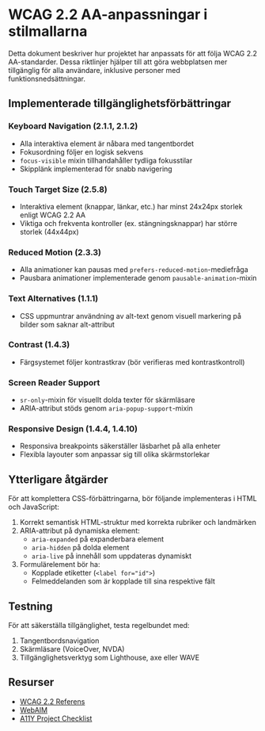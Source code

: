 # WCAG 2.2 AA-anpassningar i stilmallarna

Detta dokument beskriver hur projektet har anpassats för att följa WCAG 2.2 AA-standarder. Dessa riktlinjer hjälper till att göra webbplatsen mer tillgänglig för alla användare, inklusive personer med funktionsnedsättningar.

## Implementerade tillgänglighetsförbättringar

### Keyboard Navigation (2.1.1, 2.1.2)
- Alla interaktiva element är nåbara med tangentbordet
- Fokusordning följer en logisk sekvens
- `focus-visible` mixin tillhandahåller tydliga fokusstilar
- Skipplänk implementerad för snabb navigering

### Touch Target Size (2.5.8)
- Interaktiva element (knappar, länkar, etc.) har minst 24x24px storlek enligt WCAG 2.2 AA
- Viktiga och frekventa kontroller (ex. stängningsknappar) har större storlek (44x44px)

### Reduced Motion (2.3.3)
- Alla animationer kan pausas med `prefers-reduced-motion`-mediefråga
- Pausbara animationer implementerade genom `pausable-animation`-mixin

### Text Alternatives (1.1.1)
- CSS uppmuntrar användning av alt-text genom visuell markering på bilder som saknar alt-attribut

### Contrast (1.4.3)
- Färgsystemet följer kontrastkrav (bör verifieras med kontrastkontroll)

### Screen Reader Support
- `sr-only`-mixin för visuellt dolda texter för skärmläsare
- ARIA-attribut stöds genom `aria-popup-support`-mixin

### Responsive Design (1.4.4, 1.4.10)
- Responsiva breakpoints säkerställer läsbarhet på alla enheter
- Flexibla layouter som anpassar sig till olika skärmstorlekar

## Ytterligare åtgärder

För att komplettera CSS-förbättringarna, bör följande implementeras i HTML och JavaScript:

1. Korrekt semantisk HTML-struktur med korrekta rubriker och landmärken
2. ARIA-attribut på dynamiska element:
   - `aria-expanded` på expanderbara element
   - `aria-hidden` på dolda element
   - `aria-live` på innehåll som uppdateras dynamiskt
3. Formulärelement bör ha:
   - Kopplade etiketter (`<label for="id">`)
   - Felmeddelanden som är kopplade till sina respektive fält

## Testning

För att säkerställa tillgänglighet, testa regelbundet med:

1. Tangentbordsnavigation
2. Skärmläsare (VoiceOver, NVDA)
3. Tillgänglighetsverktyg som Lighthouse, axe eller WAVE

## Resurser

- [WCAG 2.2 Referens](https://www.w3.org/TR/WCAG22/)
- [WebAIM](https://webaim.org/standards/wcag/checklist)
- [A11Y Project Checklist](https://www.a11yproject.com/checklist/) 
